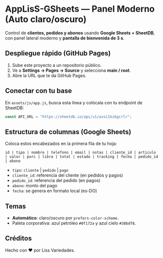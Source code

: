 # AppLisS-GSheets — Panel Moderno (Auto claro/oscuro)

Control de **clientes, pedidos y abonos** usando **Google Sheets + SheetDB**, con panel lateral moderno y **pantalla de bienvenida de 3 s**.

## Despliegue rápido (GitHub Pages)
1. Sube este proyecto a un repositorio público.
2. Ve a **Settings → Pages → Source** y selecciona **main / root**.
3. Abre la URL que te da GitHub Pages.

## Conectar con tu base
En `assets/js/app.js`, busca esta línea y colócala con tu endpoint de SheetDB:

```js
const API_URL = "https://sheetdb.io/api/v1/avsi1ki6gcrlr";
```

## Estructura de columnas (Google Sheets)
Coloca estos encabezados en la primera fila de tu hoja:

```
id | tipo | nombre | telefono | email | notas | cliente_id | articulo | valor | porc | libra | total | estado | tracking | fecha | pedido_id | abono
```

- `tipo`: `cliente` | `pedido` | `pago`
- `cliente_id`: referencia del cliente (en pedidos y pagos)
- `pedido_id`: referencia del pedido (en pagos)
- `abono`: monto del pago
- `fecha`: se genera en formato local (es-DO)

## Temas
- **Automático**: claro/oscuro por `prefers-color-scheme`.
- Paleta corporativa: azul petróleo `#0f172a` y azul cielo `#38bdf8`.

## Créditos
Hecho con ❤️ por Liss Variedades.